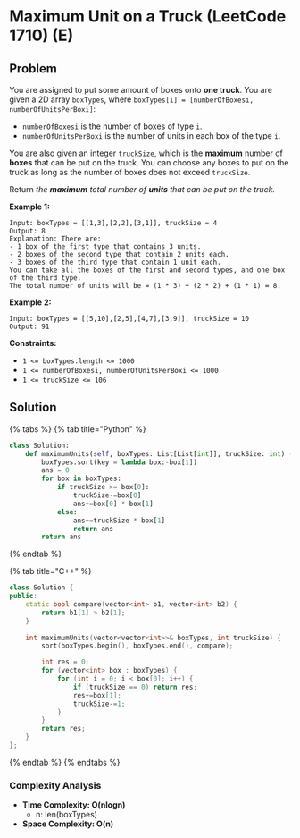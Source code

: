 # Maximum Unit on a Truck (LeetCode 1710) (E)

## Problem

You are assigned to put some amount of boxes onto **one truck**. You are given a 2D array `boxTypes`, where `boxTypes[i] = [numberOfBoxesi, numberOfUnitsPerBoxi]`:

* `numberOfBoxesi` is the number of boxes of type `i`.
* `numberOfUnitsPerBoxi` is the number of units in each box of the type `i`.

You are also given an integer `truckSize`, which is the **maximum** number of **boxes** that can be put on the truck. You can choose any boxes to put on the truck as long as the number of boxes does not exceed `truckSize`.

Return _the **maximum** total number of **units** that can be put on the truck._

**Example 1:**

```
Input: boxTypes = [[1,3],[2,2],[3,1]], truckSize = 4
Output: 8
Explanation: There are:
- 1 box of the first type that contains 3 units.
- 2 boxes of the second type that contain 2 units each.
- 3 boxes of the third type that contain 1 unit each.
You can take all the boxes of the first and second types, and one box of the third type.
The total number of units will be = (1 * 3) + (2 * 2) + (1 * 1) = 8.
```

**Example 2:**

```
Input: boxTypes = [[5,10],[2,5],[4,7],[3,9]], truckSize = 10
Output: 91
```

**Constraints:**

* `1 <= boxTypes.length <= 1000`
* `1 <= numberOfBoxesi, numberOfUnitsPerBoxi <= 1000`
* `1 <= truckSize <= 106`

## Solution&#x20;

{% tabs %}
{% tab title="Python" %}
```python
class Solution:
    def maximumUnits(self, boxTypes: List[List[int]], truckSize: int) -> int:
        boxTypes.sort(key = lambda box:-box[1])
        ans = 0
        for box in boxTypes:
            if truckSize >= box[0]:
                truckSize-=box[0]
                ans+=box[0] * box[1]
            else:
                ans+=truckSize * box[1]
                return ans
        return ans
```
{% endtab %}

{% tab title="C++" %}
```cpp
class Solution {
public:
    static bool compare(vector<int> b1, vector<int> b2) {
        return b1[1] > b2[1];
    }
    
    int maximumUnits(vector<vector<int>>& boxTypes, int truckSize) {
        sort(boxTypes.begin(), boxTypes.end(), compare);

        int res = 0;
        for (vector<int> box : boxTypes) {
            for (int i = 0; i < box[0]; i++) {
                if (truckSize == 0) return res;
                res+=box[1];
                truckSize-=1;
            }
        }
        return res;
    }
};
```
{% endtab %}
{% endtabs %}

### Complexity Analysis

* **Time Complexity:  O(nlogn)**
  * n: len(boxTypes)
* **Space Complexity:  O(n)**
